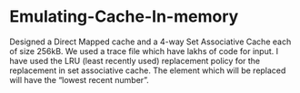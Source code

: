 # Emulating-Cache-In-memory

Designed a Direct Mapped cache and a 4-way Set Associative Cache each of size 256kB. We used a trace file which have lakhs of code for input. I have used the LRU (least recently used) replacement policy for the replacement in set associative cache. The element which will be replaced will have the “lowest  recent number”.